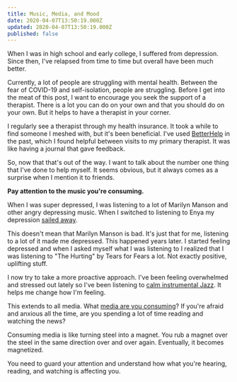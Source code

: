 ```yaml
---
title: Music, Media, and Mood
date: 2020-04-07T13:50:19.000Z
updated: 2020-04-07T13:50:19.000Z
published: false
---
```


When I was in high school and early college, I suffered from depression. Since then, I've relapsed from time to time but overall have been much better.

Currently, a lot of people are struggling with mental health. Between the fear of COVID-19 and self-isolation, people are struggling. Before I get into the meat of this post, I want to encourage you seek the support of a therapist.  There is a lot you can do on your own and that you should do on your own. But it helps to have a therapist in your corner.

I regularly see a therapist through my health insurance. It took a while to find someone I meshed with, but it's been beneficial. I've used [BetterHelp](https://www.betterhelp.com/) in the past, which I found helpful between visits to my primary therapist. It was like having a journal that gave feedback.

So, now that that's out of the way. I want to talk about the number one thing that I've done to help myself. It seems obvious, but it always comes as a surprise when I mention it to friends.

**Pay attention to the music you're consuming.**

When I was super depressed, I was listening to a lot of Marilyn Manson and other angry depressing music. When I switched to listening to Enya my depression [sailed away](https://youtu.be/LTrk4X9ACtw).

This doesn't mean that Marilyn Manson is bad. It's just that for me, listening to a lot of it made me depressed. This happened years later. I started feeling depressed and when I asked myself what I was listening to I realized that I was listening to "The Hurting" by Tears for Fears a lot.  Not exactly positive, uplifting stuff.

I now try to take a more proactive approach. I've been feeling overwhelmed and stressed out lately so I've been listening to [calm instrumental Jazz](https://youtu.be/QFoapxPvZy4). It helps me change how I'm feeling.

This extends to all media. What [media are you consuming](https://en.wikipedia.org/wiki/Tiger_King:_Murder,_Mayhem_and_Madness)? If you're afraid and anxious all the time, are you spending a lot of time reading and watching the news?

Consuming media is like turning steel into a magnet. You rub a magnet over the steel in the same direction over and over again. Eventually, it becomes magnetized.

You need to guard your attention and understand how what you're hearing, reading, and watching is affecting you.

